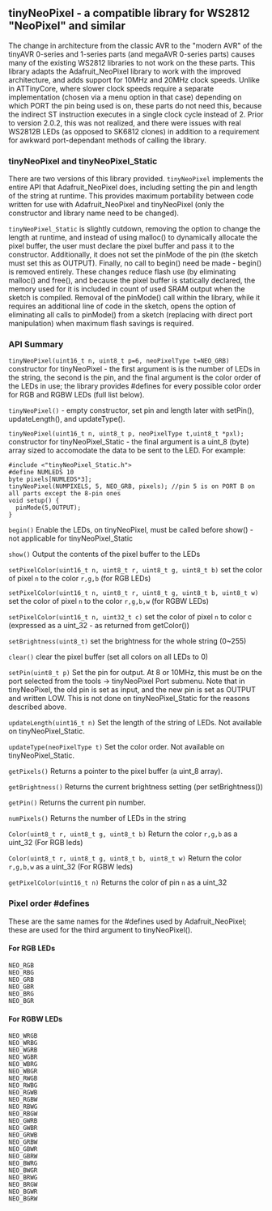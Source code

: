 ## tinyNeoPixel - a compatible library for WS2812 "NeoPixel" and similar

The change in architecture from the classic AVR to the "modern AVR" of the tinyAVR 0-series and 1-series parts (and megaAVR 0-series parts) causes many of the existing WS2812 libraries to not work on the these parts. This library adapts the Adafruit_NeoPixel library to work with the improved architecture, and adds support for 10MHz and 20MHz clock speeds. Unlike in ATTinyCore, where slower clock speeds require a separate implementation (chosen via a menu option in that case) depending on which PORT the pin being used is on, these parts do not need this, because the indirect ST instruction executes in a single clock cycle instead of 2. Prior to version 2.0.2, this was not realized, and there were issues with real WS2812B LEDs (as opposed to SK6812 clones) in addition to a requirement for awkward port-dependant methods of calling the library.

### tinyNeoPixel and tinyNeoPixel_Static
There are two versions of this library provided. `tinyNeoPixel` implements the entire API that Adafruit_NeoPixel does, including setting the pin and length of the string at runtime. This provides maximum portability between code written for use with Adafruit_NeoPixel and tinyNeoPixel (only the constructor and library name need to be changed).

`tinyNeoPixel_Static` is slightly cutdown, removing the option to change the length at runtime, and instead of using malloc() to dynamically allocate the pixel buffer, the user must declare the pixel buffer and pass it to the constructor. Additionally, it does not set the pinMode of the pin (the sketch must set this as OUTPUT). Finally, no call to begin() need be made - begin() is removed entirely. These changes reduce flash use (by eliminating malloc() and free(), and because the pixel buffer is statically declared, the memory used for it is included in count of used SRAM output when the sketch is compiled. Removal of the pinMode() call within the library, while it requires an additional line of code in the sketch, opens the option of eliminating all calls to pinMode() from a sketch (replacing with direct port manipulation) when maximum flash savings is required.

### API Summary


`tinyNeoPixel(uint16_t n, uint8_t p=6, neoPixelType t=NEO_GRB)` constructor for tinyNeoPixel - the first argument is is the number of LEDs in the string, the second is the pin, and the final argument is the color order of the LEDs in use; the library provides #defines for every possible color order for RGB and RGBW LEDs (full list below).

`tinyNeoPixel()` - empty constructor, set pin and length later with setPin(), updateLength(), and updateType().

`tinyNeoPixel(uint16_t n, uint8_t p, neoPixelType t,uint8_t *pxl);` constructor for tinyNeoPixel_Static - the final argument is a uint_8 (byte) array sized to accomodate the data to be sent to the LED. For example:


    #include <"tinyNeoPixel_Static.h">
    #define NUMLEDS 10
    byte pixels[NUMLEDS*3];
    tinyNeoPixel(NUMPIXELS, 5, NEO_GRB, pixels); //pin 5 is on PORT B on all parts except the 8-pin ones
    void setup() {
      pinMode(5,OUTPUT);
    }


`begin()` Enable the LEDs, on tinyNeoPixel, must be called before show() - not applicable for tinyNeoPixel_Static

`show()` Output the contents of the pixel buffer to the LEDs

`setPixelColor(uint16_t n, uint8_t r, uint8_t g, uint8_t b)` set the color of pixel `n` to the color `r,g,b` (for RGB LEDs)

`setPixelColor(uint16_t n, uint8_t r, uint8_t g, uint8_t b, uint8_t w)` set the color of pixel `n` to the color `r,g,b,w` (for RGBW LEDs)

`setPixelColor(uint16_t n, uint32_t c)` set the color of pixel `n` to color c (expressed as a uint_32 - as returned from getColor())

`setBrightness(uint8_t)` set the brightness for the whole string (0~255)

`clear()` clear the pixel buffer (set all colors on all LEDs to 0)

`setPin(uint8_t p)` Set the pin for output. At 8 or 10MHz, this must be on the port selected from the tools -> tinyNeoPixel Port submenu. Note that in tinyNeoPixel, the old pin is set as input, and the new pin is set as OUTPUT and written LOW. This is not done on tinyNeoPixel_Static for the reasons described above.

`updateLength(uint16_t n)` Set the length of the string of LEDs. Not available on tinyNeoPixel_Static.

`updateType(neoPixelType t)` Set the color order. Not available on tinyNeoPixel_Static.

`getPixels()` Returns a pointer to the pixel buffer (a uint_8 array).

`getBrightness()` Returns the current brightness setting (per setBrightness())

`getPin()` Returns the current pin number.

`numPixels()` Returns the number of LEDs in the string

`Color(uint8_t r, uint8_t g, uint8_t b)` Return the color `r,g,b` as a uint_32 (For RGB leds)

`Color(uint8_t r, uint8_t g, uint8_t b, uint8_t w)` Return the color `r,g,b,w` as a uint_32 (For RGBW leds)

`getPixelColor(uint16_t n)` Returns the color of pin `n` as a uint_32

### Pixel order #defines
These are the same names for the #defines used by Adafruit_NeoPixel; these are used for the third argument to tinyNeoPixel().

#### For RGB LEDs
    NEO_RGB
    NEO_RBG
    NEO_GRB
    NEO_GBR
    NEO_BRG
    NEO_BGR

#### For RGBW LEDs
    NEO_WRGB
    NEO_WRBG
    NEO_WGRB
    NEO_WGBR
    NEO_WBRG
    NEO_WBGR
    NEO_RWGB
    NEO_RWBG
    NEO_RGWB
    NEO_RGBW
    NEO_RBWG
    NEO_RBGW
    NEO_GWRB
    NEO_GWBR
    NEO_GRWB
    NEO_GRBW
    NEO_GBWR
    NEO_GBRW
    NEO_BWRG
    NEO_BWGR
    NEO_BRWG
    NEO_BRGW
    NEO_BGWR
    NEO_BGRW
